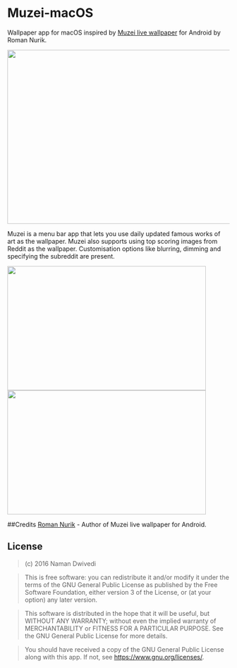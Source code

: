 # Muzei-macOS

Wallpaper app for macOS inspired by [Muzei live wallpaper](https://github.com/romannurik/muzei) for Android by Roman Nurik.

<img src="https://raw.githubusercontent.com/naman14/Muzei-macOS/master/screenshots/screenshot1.png" width="650" height="395" >

Muzei is a menu bar app that lets you use daily updated famous works of art as the wallpaper.
Muzei also supports using top scoring images from Reddit as the wallpaper. Customisation options like blurring, dimming and specifying the subreddit are present.

<img src="https://raw.githubusercontent.com/naman14/Muzei-macOS/master/screenshots/screenshot2.png" width="450" height="282" >
<img src="https://raw.githubusercontent.com/naman14/Muzei-macOS/master/screenshots/screenshot3.png" width="450" height="282" >

##Credits
   [Roman Nurik](https://github.com/romannurik) - Author of Muzei live wallpaper for Android.

## License

>(c) 2016 Naman Dwivedi 

>This is free software: you can redistribute it and/or modify it under the terms of the GNU General Public License as published by the Free Software Foundation, either version 3 of the License, or (at your option) any later version. 

>This software is distributed in the hope that it will be useful, but WITHOUT ANY WARRANTY; without even the implied warranty of MERCHANTABILITY or FITNESS FOR A PARTICULAR PURPOSE. See the GNU General Public License for more details. 

>You should have received a copy of the GNU General Public License along with this app. If not, see <https://www.gnu.org/licenses/>.

